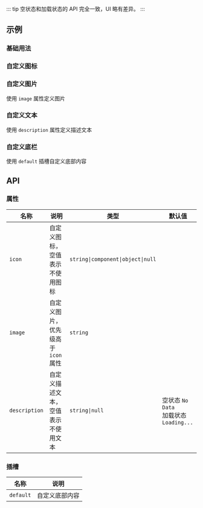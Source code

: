 <!-- 空状态/加载状态 -->

::: tip
空状态和加载状态的 API 完全一致，UI 略有差异。
:::

## 示例

### 基础用法

<preview path="@docs/component/empty/demos/basic.vue"></preview>

### 自定义图标

<!--@include: @/component/@parts/guild-icon.md-->

<preview path="@docs/component/empty/demos/icon.vue"></preview>

### 自定义图片

使用 `image` 属性定义图片

<preview path="@docs/component/empty/demos/image.vue"></preview>

### 自定义文本

使用 `description` 属性定义描述文本

<preview path="@docs/component/empty/demos/desc.vue"></preview>

### 自定义底栏

使用 `default` 插槽自定义底部内容

<preview path="@docs/component/empty/demos/bottom.vue"></preview>

## API

### 属性

| 名称          | 说明                               | 类型                              | 默认值                                      |
| ------------- | ---------------------------------- | --------------------------------- | ------------------------------------------- |
| `icon`        | 自定义图标，空值表示不使用图标     | `string\|component\|object\|null` |                                             |
| `image`       | 自定义图片，优先级高于 `icon` 属性 | `string`                          |                                             |
| `description` | 自定义描述文本，空值表示不使用文本 | `string\|null`                    | 空状态 `No Data` <br> 加载状态 `Loading...` |

### 插槽

| 名称      | 说明           |
| --------- | -------------- |
| `default` | 自定义底部内容 |
